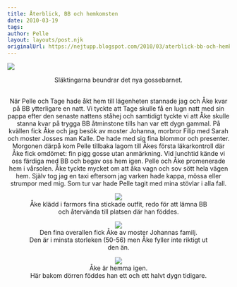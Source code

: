 ```yaml
---
title: Återblick, BB och hemkomsten
date: 2010-03-19
tags: 	
author: Pelle
layout: layouts/post.njk
originalUrl: https://nejtupp.blogspot.com/2010/03/aterblick-bb-och-hemkomsten.html
---
```


<img src="../../../../img/S%C3%B6dra+BB-_MG_0274.jpg"><div style="text-align: center;">
	<figcaption>Släktingarna beundrar det nya gossebarnet.</figcaption>
</figure>

<br>När Pelle och Tage hade åkt hem till lägenheten stannade jag och Åke  kvar på BB ytterligare en natt. Vi tyckte att Tage skulle få en lugn natt med sin pappa efter den senaste nattens ståhej och samtidigt tyckte vi att Åke skulle stanna kvar på trygga BB åtminstone tills han var ett dygn gammal. På kvällen fick Åke och jag besök av  moster Johanna, morbror Filip med Sarah och moster Josses man Kalle. De  hade med sig fina blommor och presenter. Morgonen därpå kom Pelle tillbaka lagom till Åkes första läkarkontroll där Åke fick omdömet: fin pigg gosse utan anmärkning. Vid lunchtid kände vi oss färdiga med BB och begav oss hem igen. Pelle och Åke promenerade hem i vårsolen. Åke tyckte mycket om att åka vagn och sov sött hela vägen hem. Själv tog jag en taxi eftersom jag varken hade kappa, mössa eller strumpor med mig. Som tur var hade Pelle tagit med mina stövlar i alla fall.<br>

<figure>
	<img src="../../../../img/Andra+dygnet-_MG_0324.jpg">
	<figcaption>Åke klädd i farmors fina stickade outfit, redo för att lämna BB<br>och återvända till platsen där han föddes.</figcaption>
</figure>

<figure>
	<img src="../../../../img/Andra+dygnet-_MG_0340.jpg">
	<figcaption>Den fina overallen fick Åke av moster Johannas familj.<br>Den är i minsta storleken (50-56) men Åke fyller inte riktigt ut den än. </figcaption>
</figure><img src="../../../../img/Andra+dygnet-_MG_0357.jpg">
	<figcaption>Åke är hemma igen.<br>Här bakom dörren föddes han ett och ett halvt dygn tidigare.</figcaption>
</figure>


